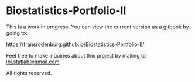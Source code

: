 # Biostatistics-Portfolio-II
This is a work in progress. You can view the current version as a gitbook by going to:

https://fransrodenburg.github.io/Biostatistics-Portfolio-II/ 

Feel free to make inquiries about this project by mailing to ibl.statlab@gmail.com.

All rights reserved.
